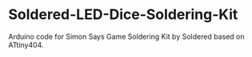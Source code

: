 # Soldered-LED-Dice-Soldering-Kit

Arduino code for Simon Says Game Soldering Kit by Soldered based on ATtiny404.